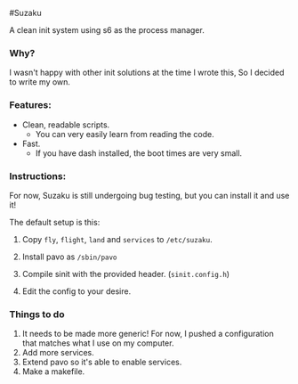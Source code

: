 #Suzaku

A clean init system using s6 as the process manager.

### Why?
I wasn't happy with other init solutions at the time I wrote this,
So I decided to write my own.

### Features:

* Clean, readable scripts.
  * You can very easily learn from reading the code.
* Fast.
  * If you have dash installed, the boot times are very small.

### Instructions:
For now, Suzaku is still undergoing bug testing, but you can 
install it and use it!

The default setup is this:

1. Copy `fly`, `flight`, `land` and `services` to `/etc/suzaku`.

2. Install pavo as `/sbin/pavo`
 
3. Compile sinit with the provided header. (`sinit.config.h`)

4. Edit the config to your desire.

### Things to do
1. It needs to be made more generic! For now, I pushed a configuration that
matches what I use on my computer.
2. Add more services.
3. Extend pavo so it's able to enable services.
4. Make a makefile.
